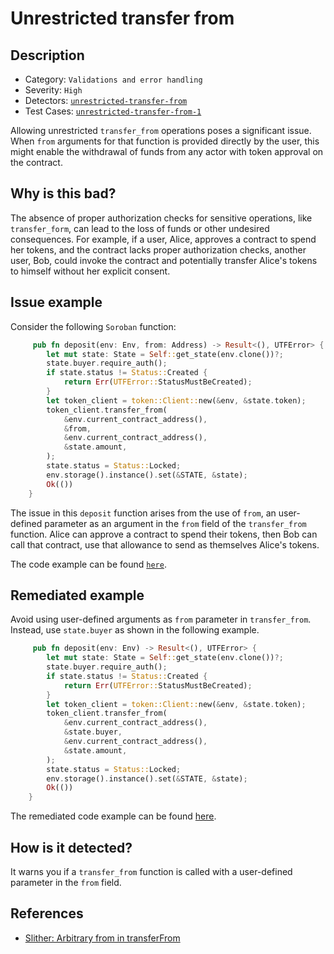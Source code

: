 # Unrestricted transfer from

## Description

- Category: `Validations and error handling`
- Severity: `High`
- Detectors: [`unrestricted-transfer-from`](https://github.com/CoinFabrik/scout-soroban/tree/main/detectors/unrestricted-transfer-from)
- Test Cases: [`unrestricted-transfer-from-1`](https://github.com/CoinFabrik/scout-soroban/tree/main/test-cases/unrestricted-transfer-from/unrestricted-transfer-from-1)

Allowing unrestricted `transfer_from` operations poses a significant issue. When `from` arguments for that function is provided directly by the user, this might enable the withdrawal of funds from any actor with token approval on the contract. 

## Why is this bad?

The absence of proper authorization checks for sensitive operations, like `transfer_form`, can lead to the loss of funds or other undesired consequences. For example, if a user, Alice, approves a contract to spend her tokens, and the contract lacks proper authorization checks, another user, Bob, could invoke the contract and potentially transfer Alice's tokens to himself without her explicit consent.

## Issue example

Consider the following `Soroban` function:

```rust
     pub fn deposit(env: Env, from: Address) -> Result<(), UTFError> {
        let mut state: State = Self::get_state(env.clone())?;
        state.buyer.require_auth();
        if state.status != Status::Created {
            return Err(UTFError::StatusMustBeCreated);
        }
        let token_client = token::Client::new(&env, &state.token);
        token_client.transfer_from(
            &env.current_contract_address(),
            &from,
            &env.current_contract_address(),
            &state.amount,
        );
        state.status = Status::Locked;
        env.storage().instance().set(&STATE, &state);
        Ok(())
    }
```

The issue in this `deposit` function arises from the use of `from`, an user-defined parameter as an argument in the `from` field of the `transfer_from` function. Alice can approve a contract to spend their tokens, then Bob can call that contract, use that allowance to send as themselves Alice's tokens.

The code example can be found [`here`](https://github.com/CoinFabrik/scout-soroban/tree/main/test-cases/unrestricted-transfer-from/unrestricted-transfer-from-1/vulnerable-example).

## Remediated example

Avoid using user-defined arguments as `from` parameter in `transfer_from`. Instead, use `state.buyer` as shown in the following example.

```rust
     pub fn deposit(env: Env) -> Result<(), UTFError> {
        let mut state: State = Self::get_state(env.clone())?;
        state.buyer.require_auth();
        if state.status != Status::Created {
            return Err(UTFError::StatusMustBeCreated);
        }
        let token_client = token::Client::new(&env, &state.token);
        token_client.transfer_from(
            &env.current_contract_address(),
            &state.buyer,
            &env.current_contract_address(),
            &state.amount,
        );
        state.status = Status::Locked;
        env.storage().instance().set(&STATE, &state);
        Ok(())
    }
```

The remediated code example can be found [here](https://github.com/CoinFabrik/scout-soroban/tree/main/test-cases/unrestricted-transfer-from/unrestricted-transfer-from-1/remediated-example).

## How is it detected?

It warns you if a `transfer_from` function is called with a user-defined parameter in the `from` field.

## References

- [Slither: Arbitrary from in transferFrom](https://github.com/crytic/slither/wiki/Detector-Documentation#arbitrary-from-in-transferfrom)

